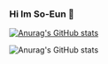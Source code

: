 ### Hi Im So-Eun 👋

[![Anurag's GitHub stats](https://github-readme-stats.vercel.app/api?username=YISOEUN)](https://github.com/anuraghazra/github-readme-stats)

![Anurag's GitHub stats](https://github-readme-stats.vercel.app/api?username=YISOEUN&show_icons=true&theme=radical)



<!--
**YISOEUN/YISOEUN** is a ✨ _special_ ✨ repository because its `README.md` (this file) appears on your GitHub profile.

Here are some ideas to get you started:

- 🔭 I’m currently working on ...
- 🌱 I’m currently learning ...
- 👯 I’m looking to collaborate on ...
- 🤔 I’m looking for help with ...
- 💬 Ask me about ...
- 📫 How to reach me: ...
- 😄 Pronouns: ...
- ⚡ Fun fact: ...
-->
